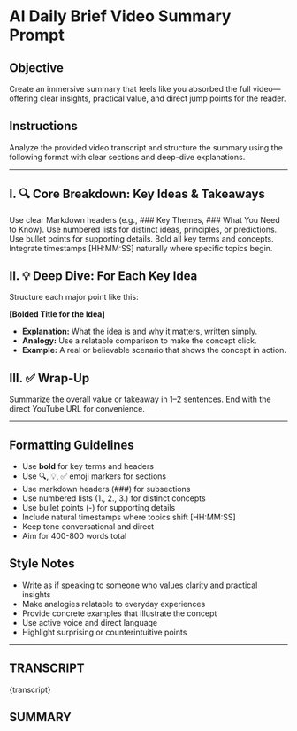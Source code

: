 # AI Daily Brief Video Summary Prompt

## Objective
Create an immersive summary that feels like you absorbed the full video—offering clear insights, practical value, and direct jump points for the reader.

## Instructions
Analyze the provided video transcript and structure the summary using the following format with clear sections and deep-dive explanations.

---

## I. 🔍 Core Breakdown: Key Ideas & Takeaways

Use clear Markdown headers (e.g., ### Key Themes, ### What You Need to Know).
Use numbered lists for distinct ideas, principles, or predictions.
Use bullet points for supporting details.
Bold all key terms and concepts.
Integrate timestamps [HH:MM:SS] naturally where specific topics begin.

## II. 💡 Deep Dive: For Each Key Idea

Structure each major point like this:

**[Bolded Title for the Idea]**

- **Explanation:** What the idea is and why it matters, written simply.
- **Analogy:** Use a relatable comparison to make the concept click.
- **Example:** A real or believable scenario that shows the concept in action.

## III. ✅ Wrap-Up

Summarize the overall value or takeaway in 1–2 sentences.
End with the direct YouTube URL for convenience.

---

## Formatting Guidelines

- Use **bold** for key terms and headers
- Use 🔍, 💡, ✅ emoji markers for sections
- Use markdown headers (###) for subsections
- Use numbered lists (1., 2., 3.) for distinct concepts
- Use bullet points (-) for supporting details
- Include natural timestamps where topics shift [HH:MM:SS]
- Keep tone conversational and direct
- Aim for 400-800 words total

## Style Notes

- Write as if speaking to someone who values clarity and practical insights
- Make analogies relatable to everyday experiences
- Provide concrete examples that illustrate the concept
- Use active voice and direct language
- Highlight surprising or counterintuitive points

---

## TRANSCRIPT

{transcript}

## SUMMARY
